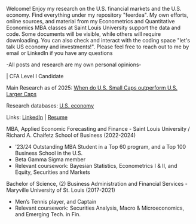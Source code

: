 Welcome! Enjoy my research on the U.S. financial markets and the U.S. economy. Find everything under my repository "feerdea". My own efforts, online sources, and material from my Econometrics and Quantitative Economics MBA classes at Saint Louis University support the data and code. Some documents will be visible, while others will require downloading. You can also check and interact with the coding space "let's talk US economy and investments!". Please feel free to reach out to me by email or LinkedIn if you have any questions

-All posts and research are my own personal opinions-

| CFA Level I Candidate

Main Research as of 2025:
[When do U.S. Small Caps outperform U.S. Larger Caps](https://www.dropbox.com/scl/fi/j2l6jtj40j54ku7jy6i8x/When-do-U.S.-Small-Caps-outperform-U.S.-Larger-Caps.pdf?rlkey=blx15r1eopidzm8q9jasl6epe&st=okz2whze&dl=0)

Research databases:
[U.S. economy](https://1drv.ms/x/c/37107d93d172baba/Eapekdf7QDNPgak0j-vvufEB5vuqC8oS8xHQv1lyfSIHww?e=hixW0h)

Links:
[LinkedIn](https://www.linkedin.com/in/fernandodeandresorea) | [Resume](https://www.dropbox.com/scl/fi/1qcdt3gtq67735akzj1kx/Fernando-de-Andres-Orea-English-CV.pdf?rlkey=fpvb68as8nlixlbc1qexs2p2q&st=3uc1oq1x&dl=0)


MBA, Applied Economic Forecasting and Finance - Saint Louis University / Richard A. Chaifetz School of Business (2022-2024)
- '23/24 Outstanding MBA Student in a Top 60 program, and a Top 100 Business School in the U.S.
- Beta Gamma Sigma member
- Relevant coursework: Bayesian Statistics, Econometrics I & II, and Equity, Securities and Markets

Bachelor of Science, (2) Business Administration and Financial Services - Maryville University of St. Louis (2017-2021)
- Men’s Tennis player, and Captain
- Relevant coursework: Securities Analysis, Macro & Microeconomics, and Emerging Tech. in Fin.                                          
